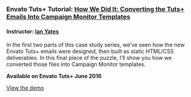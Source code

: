### Envato Tuts+ Tutorial: [How We Did It: Converting the Tuts+ Emails Into Campaign Monitor Templates](http://webdesign.tutsplus.com/tutorials/how-we-did-it-converting-the-tuts-emails-into-campaign-monitor-templates--cms-26709)
#### Instructor: [Ian Yates](https://tutsplus.com/authors/ian-yates)

In the first two parts of this case study series, we’ve seen how the new Envato Tuts+ emails were designed, then built as static HTML/CSS deliverables. In this final piece of the puzzle, I’ll show you how we converted those files into Campaign Monitor templates.

**Available on Envato Tuts+ June 2016**

[View the demo](http://tutsplus.github.io/how-we-did-it-converting-the-tuts-emails-into-campaign-monitor-templates/template-newsletter-final.html)